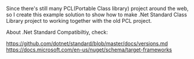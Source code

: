 Since there's still many PCL(Portable Class library) project around the web, so I create this example solution to show how to make .Net Standard Class Library project to working together with the old PCL project.

About .Net Standard Compatibiltiy, check: 

https://github.com/dotnet/standard/blob/master/docs/versions.md  
https://docs.microsoft.com/en-us/nuget/schema/target-frameworks
